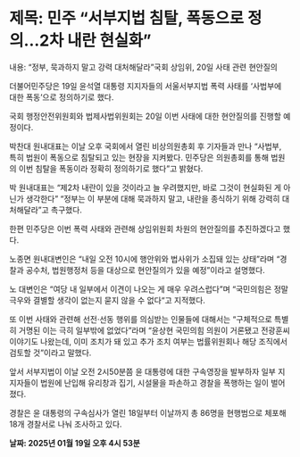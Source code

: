 # **제목: 민주 “서부지법 침탈, 폭동으로 정의…2차 내란 현실화”**

  내용: “정부, 묵과하지 말고 강력 대처해달라”국회 상임위, 20일 사태 관련 현안질의

더불어민주당은 19일 윤석열 대통령 지지자들의 서울서부지법 폭력 사태를 ‘사법부에 대한 폭동’으로 정의하기로 했다. 

국회 행정안전위원회와 법제사법위원회는 20일 이번 사태에 대한 현안질의를 진행할 예정이다.

박찬대 원내대표는 이날 오후 국회에서 열린 비상의원총회 후 기자들과 만나 “사법부, 특히 법원이 폭동으로 침탈되고 있는 현장을 지켜봤다. 민주당은 의원총회를 통해 법원의 이번 침탈을 폭동이라 정확히 정의하기로 했다”고 밝혔다.

박 원내대표는 “제2차 내란이 있을 것이라고 늘 우려했지만, 바로 그것이 현실화된 게 아닌가 생각한다” “정부는 이 부분에 대해 묵과하지 말고, 내란을 종식하기 위해 강력히 대처해달라”고 촉구했다.

한편 민주당은 이번 폭력 사태와 관련해 상임위원회 차원의 현안질의를 추진하겠다고 했다. 

노종면 원내대변인은 “내일 오전 10시에 행안위와 법사위가 소집돼 있는 상태”라며 “경찰과 공수처, 법원행정처 등을 대상으로 현안질의가 있을 예정”이라고 설명했다.

노 대변인은 “여당 내 일부에서 이견이 나오는 게 매우 우려스럽다”며 “국민의힘은 정말 극우와 결별할 생각이 없는지 묻지 않을 수 없다“고 지적했다.

또 이번 사태와 관련해 선전·선동 행위를 의심받는 인물들에 대해서는 “구체적으로 특별히 거명된 이는 극히 일부밖에 없었다”라며 “윤상현 국민의힘 의원이 거론됐고 전광훈씨 이야기도 나왔는데, 이미 조치가 돼 있고 추가 조치 여부는 법률위원회나 해당 조직에서 검토할 것”이라고 말했다.

앞서 서부지법이 이날 오전 2시50분쯤 윤 대통령에 대한 구속영장을 발부하자 일부 지지자들이 법원에 난입해 유리창과 집기, 시설물을 파손하고 경찰을 폭행하는 일이 벌어졌다.

경찰은 윤 대통령의 구속심사가 열린 18일부터 이날까지 총 86명을 현행범으로 체포해 18개 경찰서로 나눠 조사하고 있다.

  **날짜: 2025년 01월 19일 오후 4시 53분**